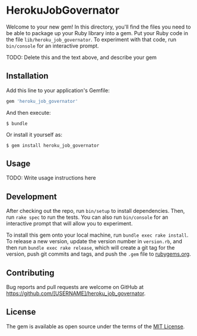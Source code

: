 # HerokuJobGovernator

Welcome to your new gem! In this directory, you'll find the files you need to be able to package up your Ruby library into a gem. Put your Ruby code in the file `lib/heroku_job_governator`. To experiment with that code, run `bin/console` for an interactive prompt.

TODO: Delete this and the text above, and describe your gem

## Installation

Add this line to your application's Gemfile:

```ruby
gem 'heroku_job_governator'
```

And then execute:

    $ bundle

Or install it yourself as:

    $ gem install heroku_job_governator

## Usage

TODO: Write usage instructions here

## Development

After checking out the repo, run `bin/setup` to install dependencies. Then, run `rake spec` to run the tests. You can also run `bin/console` for an interactive prompt that will allow you to experiment.

To install this gem onto your local machine, run `bundle exec rake install`. To release a new version, update the version number in `version.rb`, and then run `bundle exec rake release`, which will create a git tag for the version, push git commits and tags, and push the `.gem` file to [rubygems.org](https://rubygems.org).

## Contributing

Bug reports and pull requests are welcome on GitHub at https://github.com/[USERNAME]/heroku_job_governator.


## License

The gem is available as open source under the terms of the [MIT License](http://opensource.org/licenses/MIT).

